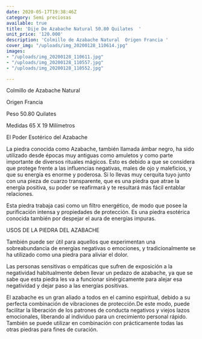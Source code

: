 ```yaml
---
date: 2020-05-17T19:38:46Z
category: Semi preciosas
available: true
title: 'Dije De Azabache Natural 50.80 Quilates  '
unit_price: '120.000'
description: 'Colmillo de Azabache Natural  Origen Francia '
cover_img: "/uploads/img_20200128_110614.jpg"
images:
- "/uploads/img_20200128_110611.jpg"
- "/uploads/img_20200128_110557.jpg"
- "/uploads/img_20200128_110552.jpg"

---
```

Colmillo de Azabache Natural 

Origen Francia 

Peso 50.80 Quilates 

Medidas  65 X 19 Milímetros 

El Poder Esotérico del Azabache

La piedra conocida como Azabache, también llamada ámbar negro, ha sido utilizado desde épocas muy antiguas como amuletos y como parte importante de diversos rituales mágicos. Esto es debido a que se considera que protege frente a las influencias negativas, males de ojo y maleficios, y que su energía es enorme y poderosa. Si lo llevas muy cerquita tuyo junto con una pieza de cuarzo transparente, que es una piedra que atrae la energía positiva, su poder se reafirmará y te resultará más fácil entablar relaciones.

Esta piedra trabaja casi como un filtro energético, de modo que posee la purificación intensa y propiedades de protección. Es una piedra esotérica conocida también por despejar el aura de energías impuras.

USOS DE LA PIEDRA DEL AZABACHE

También puede ser útil para aquellos que experimentan una sobreabundancia de energías negativas o emociones, y tradicionalmente se ha utilizado como una piedra para aliviar el dolor.

Las personas sensitivas o empáticas que sufren de exposición a la negatividad habitualmente deben llevar un pedazo de azabache, ya que se sabe que esta piedra les va a funcionar sinérgicamente para alejar esa negatividad y dejar paso a las energías positivas.

El azabache es un gran aliado a todos en el camino espiritual, debido a su perfecta combinación de vibraciones de protección.De este modo, puede facilitar la liberación de los patrones de conducta negativos y viejos lazos emocionales, liberando al individuo para un crecimiento personal rápido. También se puede utilizar en combinación con prácticamente todas las otras piedras para fines de curación.